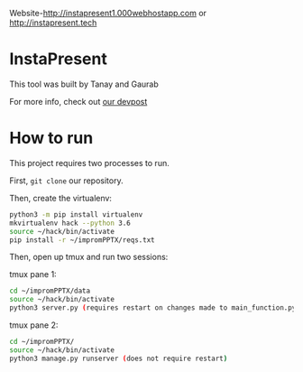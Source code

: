 Website-http://instapresent1.000webhostapp.com or http://instapresent.tech

# InstaPresent

This tool was built by Tanay and Gaurab

For more info, check out [our devpost](https://devpost.com/software/instapresentm)

# How to run

This project requires two processes to run.

First, `git clone` our repository.

Then, create the virtualenv:

```bash
python3 -m pip install virtualenv
mkvirtualenv hack --python 3.6
source ~/hack/bin/activate
pip install -r ~/impromPPTX/reqs.txt
```

Then, open up tmux and run two sessions:

tmux pane 1:

```bash
cd ~/impromPPTX/data
source ~/hack/bin/activate
python3 server.py (requires restart on changes made to main_function.py)
```

tmux pane 2:

```bash
cd ~/impromPPTX/
source ~/hack/bin/activate
python3 manage.py runserver (does not require restart)
```
